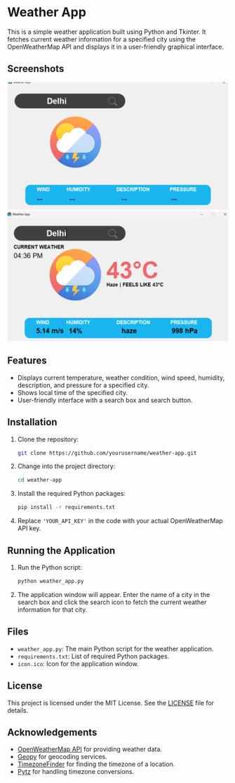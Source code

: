 # Weather App

This is a simple weather application built using Python and Tkinter. It fetches current weather information for a specified city using the OpenWeatherMap API and displays it in a user-friendly graphical interface.

## Screenshots

![Search Box](Search_Box.png)
![Weather Information](Weather_Information.png)

## Features

- Displays current temperature, weather condition, wind speed, humidity, description, and pressure for a specified city.
- Shows local time of the specified city.
- User-friendly interface with a search box and search button.

## Installation

1. Clone the repository:
    ```bash
    git clone https://github.com/yourusername/weather-app.git
    ```

2. Change into the project directory:
    ```bash
    cd weather-app
    ```

3. Install the required Python packages:
    ```bash
    pip install -r requirements.txt
    ```

4. Replace `'YOUR_API_KEY'` in the code with your actual OpenWeatherMap API key.

## Running the Application

1. Run the Python script:
    ```bash
    python weather_app.py
    ```

2. The application window will appear. Enter the name of a city in the search box and click the search icon to fetch the current weather information for that city.

## Files

- `weather_app.py`: The main Python script for the weather application.
- `requirements.txt`: List of required Python packages.
- `icon.ico`: Icon for the application window.

## License

This project is licensed under the MIT License. See the [LICENSE](LICENSE) file for details.

## Acknowledgements

- [OpenWeatherMap API](https://openweathermap.org/api) for providing weather data.
- [Geopy](https://github.com/geopy/geopy) for geocoding services.
- [TimezoneFinder](https://github.com/jannikmi/timezonefinder) for finding the timezone of a location.
- [Pytz](https://github.com/stub42/pytz) for handling timezone conversions.
